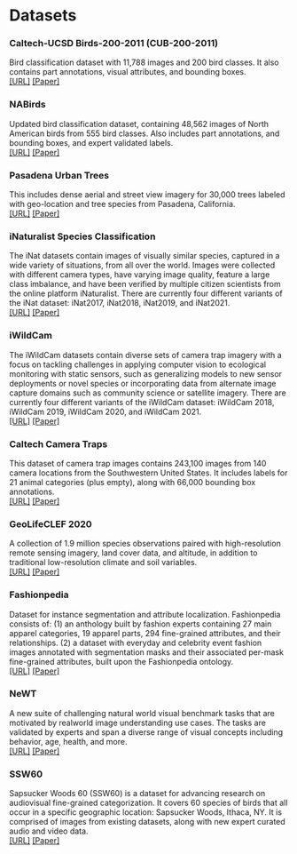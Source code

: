# Datasets


### Caltech-UCSD Birds-200-2011 (CUB-200-2011)
Bird classification dataset with 11,788 images and 200 bird classes. It also contains part annotations, visual attributes, and bounding boxes.   
[[URL]](http://www.vision.caltech.edu/visipedia/CUB-200-2011.html)
[[Paper]](http://www.vision.caltech.edu/visipedia/papers/CUB_200_2011.pdf)


### NABirds 
Updated bird classification dataset, containing 48,562 images of North American birds from 555 bird classes. Also includes part annotations, and bounding boxes, and expert validated labels.   
[[URL]](https://dl.allaboutbirds.org/nabirds)
[[Paper]](https://openaccess.thecvf.com/content_cvpr_2015/papers/Horn_Building_a_Bird_2015_CVPR_paper.pdf)


### Pasadena Urban Trees 
This includes dense aerial and street view imagery for 30,000 trees labeled with geo-location and tree species from Pasadena, California.  
[[URL]](http://www.vision.caltech.edu/registree/)
[[Paper]](https://openaccess.thecvf.com/content_cvpr_2016/papers/Wegner_Cataloging_Public_Objects_CVPR_2016_paper.pdf)


### iNaturalist Species Classification 
The iNat datasets contain images of visually similar species, captured in a wide variety of situations, from all over the world. Images were collected with different camera types, have varying image quality, feature a large class imbalance, and have been verified by multiple citizen scientists from the online platform iNaturalist. There are currently four different variants of the iNat dataset: iNat2017, iNat2018, iNat2019, and iNat2021.  
[[URL]](https://github.com/visipedia/inat_comp)
[[Paper]](https://openaccess.thecvf.com/content_cvpr_2018/papers/Van_Horn_The_INaturalist_Species_CVPR_2018_paper.pdf)


### iWildCam
The iWildCam datasets contain diverse sets of camera trap imagery with a focus on tackling challenges in applying computer vision to ecological monitoring with static sensors, such as generalizing models to new sensor deployments or novel species or incorporating data from alternate image capture domains such as community science or satellite imagery. There are currently four different variants of the iWildCam dataset: iWildCam 2018, iWildCam 2019, iWildCam 2020, and iWildCam 2021.  
[[URL]](https://github.com/visipedia/iwildcam_comp)
[[Paper]](https://arxiv.org/pdf/1904.05986.pdf)


### Caltech Camera Traps 
This dataset of camera trap images contains 243,100 images from 140 camera locations from the Southwestern United States. It includes labels for 21 animal categories (plus empty), along with 66,000 bounding box annotations.   
[[URL]](https://beerys.github.io/CaltechCameraTraps/)
[[Paper]](https://openaccess.thecvf.com/content_ECCV_2018/papers/Beery_Recognition_in_Terra_ECCV_2018_paper.pdf)


### GeoLifeCLEF 2020
A collection of 1.9 million species observations paired with high-resolution remote sensing imagery, land cover data, and altitude, in addition to traditional low-resolution climate and soil variables.  
[[URL]](http://lila.science/datasets/geolifeclef-2020/)
[[Paper]](https://arxiv.org/pdf/2004.04192.pdf)


### Fashionpedia
Dataset for instance segmentation and attribute localization. Fashionpedia consists of: (1) an anthology built by fashion experts containing 27 main apparel categories, 19 apparel parts, 294 fine-grained attributes, and their relationships. (2) a dataset with everyday and celebrity event fashion images annotated with segmentation masks and their associated per-mask fine-grained attributes, built upon the Fashionpedia ontology.  
[[URL]](https://fashionpedia.github.io/home/)
[[Paper]](https://arxiv.org/pdf/2004.12276.pdf)


### NeWT 
A new suite of challenging natural world visual benchmark tasks that are motivated by realworld image understanding use cases. The tasks are validated by experts and span a diverse range of visual concepts including behavior, age, health, and more.  
[[URL]](https://github.com/visipedia/newt)
[[Paper]](https://arxiv.org/pdf/2103.16483.pdf)


### SSW60 
Sapsucker Woods 60 (SSW60) is a dataset for advancing research on audiovisual fine-grained categorization. It covers 60 species of birds that all occur in a specific geographic location: Sapsucker Woods, Ithaca, NY. It is comprised of images from existing datasets, along with new expert curated audio and video data.  
[[URL]](https://github.com/visipedia/ssw60)
[[Paper]](https://arxiv.org/pdf/2207.10664.pdf)
